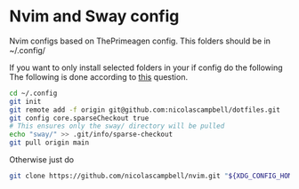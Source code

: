 # Nvim and Sway config 
Nvim configs based on ThePrimeagen config. This folders should be in ~/.config/

If you want to only install selected folders in your if config do the following
The following is done according to [this](https://stackoverflow.com/questions/600079/how-do-i-clone-a-subdirectory-only-of-a-git-repository) question.
```bash
cd ~/.config
git init
git remote add -f origin git@github.com:nicolascampbell/dotfiles.git
git config core.sparseCheckout true
# This ensures only the sway/ directory will be pulled
echo "sway/" >> .git/info/sparse-checkout
git pull origin main
```
Otherwise just do 
```bash
git clone https://github.com/nicolascampbell/nvim.git "${XDG_CONFIG_HOME:-$HOME/.config}"
```
